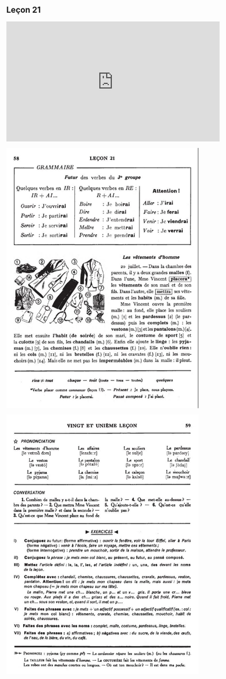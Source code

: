 ## Leçon 21

<iframe width="560" height="315" src="https://www.youtube.com/embed/R24vnO-5NB8" frameborder="0" allow="accelerometer; autoplay; encrypted-media; gyroscope; picture-in-picture" allowfullscreen></iframe>

![21A](img/21A.JPG)

![21B](img/21B.JPG)